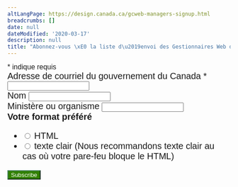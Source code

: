 ```yaml
---
altLangPage: https://design.canada.ca/gcweb-managers-signup.html
breadcrumbs: []
date: null
dateModified: '2020-03-17'
description: null
title: "Abonnez-vous \xE0 la liste d\u2019envoi des Gestionnaires Web du GC"
---
```




<link href="//cdn-images.mailchimp.com/embedcode/classic-10_7.css" rel="stylesheet" type="text/css"/>

<style type="text/css">
 #mc_embed_signup {
				clear: left;
				font: 20px Helvetica, Arial, sans-serif;
			}

			.button {

				text-align: left !important;
				color: white !important;
				background-color: #318000 !important;
				border-color: #458259 !important;

			}

			.indicates-required {
				font-size:16px !important;
			}

			#mc_embed_signup form {
				padding: 0 !important;
			}

			.button:visited {

				color: white !important;
				background-color: #318000 !important;

			}

			.button:hover {

				color: white !important;
				background-color: #122a01 !important;

			}

			.paddingc {

				padding-left: 0 !important;

			}

			/* Add your own Mailchimp form style overrides in your site stylesheet or in this style block.
	   We recommend moving this block and the preceding CSS link to the HEAD of your HTML file. */
</style>


<link href="//cdn-images.mailchimp.com/embedcode/classic-10_7.css" rel="stylesheet" type="text/css"/>

<style type="text/css">
 #mc_embed_signup {
				clear: left;
				font: 20px Helvetica, Arial, sans-serif;
			}
		
			.button {
		
				text-align: left !important;
				color: white !important;
				background-color: #318000 !important;
				border-color: #458259 !important;
		
			}
		
			#mc_embed_signup form {
				padding: 0 !important;
			}
		
			.indicates-required {
				font-size: 16px !important;
			}
		
		
			.button:visited {
		
				color: white !important;
				background-color: #318000 !important;
		
			}
		
			.button:hover {
		
				color: white !important;
				background-color: #122a01 !important;
		
			}
		
			.paddingc {
		
				padding-left: 0 !important;
		
			}
		
			/* Add your own Mailchimp form style overrides in your site stylesheet or in this style block.
			   We recommend moving this block and the preceding CSS link to the HEAD of your HTML file. */
</style>

<div id="mc_embed_signup">
 <form action="https://canada.us12.list-manage.com/subscribe/post?u=5700d338d6ab413ebca1099f4&amp;id=07e7a9ed24&amp;f_id=00f5bce0f0" class="validate" id="mc-embedded-subscribe-form" method="post" name="mc-embedded-subscribe-form" novalidate="" target="_blank">
  <div id="mc_embed_signup_scroll">
   <div class="indicates-required">
    <span class="asterisk">
     *
    </span>
    indique requis
   </div>
   <div class="mc-field-group">
    <label for="mce-EMAIL">
     Adresse de courriel du gouvernement du Canada
     <span class="asterisk">
      *
     </span>
    </label>
    <input class="required email" id="mce-EMAIL" name="EMAIL" required="" type="email" value=""/>
    <span class="helper_text" id="mce-EMAIL-HELPERTEXT">
    </span>
   </div>
   <div class="mc-field-group">
    <label for="mce-FNAME">
     Nom
    </label>
    <input class="" id="mce-FNAME" name="FNAME" type="text" value=""/>
    <span class="helper_text" id="mce-FNAME-HELPERTEXT">
    </span>
   </div>
   <div class="mc-field-group">
    <label for="mce-LDEPT">
     Ministère ou organisme
    </label>
    <input class="" id="mce-LDEPT" name="LDEPT" type="text" value=""/>
    <span class="helper_text" id="mce-LDEPT-HELPERTEXT">
    </span>
   </div>
   <div class="mc-field-group input-group">
    <strong>
     Votre format préféré
    </strong>
    <ul>
     <li>
      <input id="mce-EMAILTYPE-0" name="EMAILTYPE" type="radio" value="html"/>
      <label for="mce-EMAILTYPE-0">
       HTML
      </label>
     </li>
     <li>
      <input id="mce-EMAILTYPE-1" name="EMAILTYPE" type="radio" value="text"/>
      <label for="mce-EMAILTYPE-1">
       texte clair (Nous recommandons texte clair au cas où votre pare-feu bloque le HTML)
      </label>
     </li>
    </ul>
   </div>
   <div class="clear" id="mce-responses">
    <div class="response" id="mce-error-response" style="display:none">
    </div>
    <div class="response" id="mce-success-response" style="display:none">
    </div>
   </div>
   <div aria-hidden="true" style="position: absolute; left: -5000px;">
    <input name="b_5700d338d6ab413ebca1099f4_07e7a9ed24" tabindex="-1" type="text" value=""/>
   </div>
   <div class="clear">
    <input class="button" id="mc-embedded-subscribe" name="subscribe" type="submit" value="Subscribe"/>
   </div>
  </div>
 </form>
</div>




<div id="def-preFooter">
</div>



